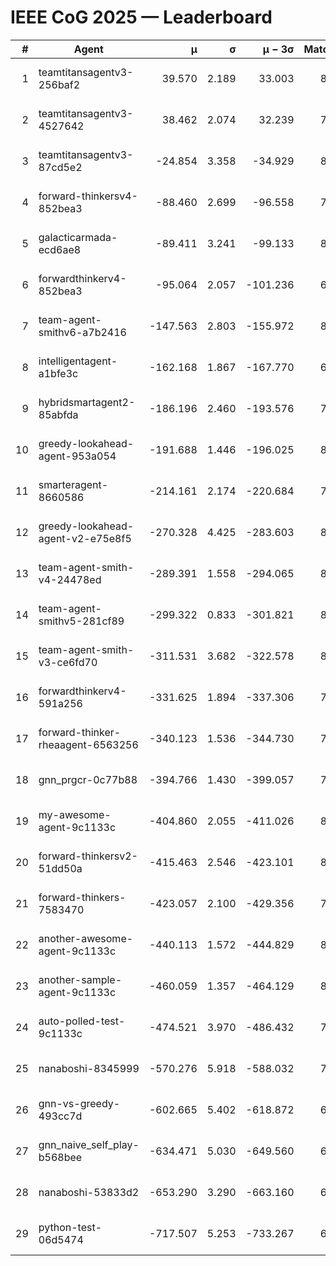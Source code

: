 # IEEE CoG 2025 — Leaderboard

| # | Agent | μ | σ | μ − 3σ | Matches | Updated |
|---:|---|---:|---:|---:|---:|---|
| 1 | teamtitansagentv3-256baf2 | 39.570 | 2.189 | 33.003 | 8560 | 2025-08-20 10:21 |
| 2 | teamtitansagentv3-4527642 | 38.462 | 2.074 | 32.239 | 7914 | 2025-08-20 10:21 |
| 3 | teamtitansagentv3-87cd5e2 | -24.854 | 3.358 | -34.929 | 8906 | 2025-08-20 10:21 |
| 4 | forward-thinkersv4-852bea3 | -88.460 | 2.699 | -96.558 | 7032 | 2025-08-20 10:21 |
| 5 | galacticarmada-ecd6ae8 | -89.411 | 3.241 | -99.133 | 8320 | 2025-08-20 10:21 |
| 6 | forwardthinkerv4-852bea3 | -95.064 | 2.057 | -101.236 | 6733 | 2025-08-20 10:21 |
| 7 | team-agent-smithv6-a7b2416 | -147.563 | 2.803 | -155.972 | 8200 | 2025-08-20 10:21 |
| 8 | intelligentagent-a1bfe3c | -162.168 | 1.867 | -167.770 | 6940 | 2025-08-20 10:21 |
| 9 | hybridsmartagent2-85abfda | -186.196 | 2.460 | -193.576 | 7610 | 2025-08-20 10:21 |
| 10 | greedy-lookahead-agent-953a054 | -191.688 | 1.446 | -196.025 | 8124 | 2025-08-20 10:21 |
| 11 | smarteragent-8660586 | -214.161 | 2.174 | -220.684 | 7049 | 2025-08-20 10:21 |
| 12 | greedy-lookahead-agent-v2-e75e8f5 | -270.328 | 4.425 | -283.603 | 8044 | 2025-08-20 10:21 |
| 13 | team-agent-smith-v4-24478ed | -289.391 | 1.558 | -294.065 | 8922 | 2025-08-20 10:21 |
| 14 | team-agent-smithv5-281cf89 | -299.322 | 0.833 | -301.821 | 8500 | 2025-08-20 10:21 |
| 15 | team-agent-smith-v3-ce6fd70 | -311.531 | 3.682 | -322.578 | 8982 | 2025-08-20 10:21 |
| 16 | forwardthinkerv4-591a256 | -331.625 | 1.894 | -337.306 | 7298 | 2025-08-20 10:21 |
| 17 | forward-thinker-rheaagent-6563256 | -340.123 | 1.536 | -344.730 | 7680 | 2025-08-20 10:21 |
| 18 | gnn_prgcr-0c77b88 | -394.766 | 1.430 | -399.057 | 7650 | 2025-08-20 10:21 |
| 19 | my-awesome-agent-9c1133c | -404.860 | 2.055 | -411.026 | 8680 | 2025-08-20 10:21 |
| 20 | forward-thinkersv2-51dd50a | -415.463 | 2.546 | -423.101 | 8500 | 2025-08-20 10:21 |
| 21 | forward-thinkers-7583470 | -423.057 | 2.100 | -429.356 | 7640 | 2025-08-20 10:21 |
| 22 | another-awesome-agent-9c1133c | -440.113 | 1.572 | -444.829 | 8980 | 2025-08-20 10:21 |
| 23 | another-sample-agent-9c1133c | -460.059 | 1.357 | -464.129 | 8040 | 2025-08-20 10:21 |
| 24 | auto-polled-test-9c1133c | -474.521 | 3.970 | -486.432 | 7940 | 2025-08-20 10:21 |
| 25 | nanaboshi-8345999 | -570.276 | 5.918 | -588.032 | 7040 | 2025-08-20 10:21 |
| 26 | gnn-vs-greedy-493cc7d | -602.665 | 5.402 | -618.872 | 6620 | 2025-08-20 10:21 |
| 27 | gnn_naive_self_play-b568bee | -634.471 | 5.030 | -649.560 | 6880 | 2025-08-20 10:21 |
| 28 | nanaboshi-53833d2 | -653.290 | 3.290 | -663.160 | 6200 | 2025-08-20 10:21 |
| 29 | python-test-06d5474 | -717.507 | 5.253 | -733.267 | 6810 | 2025-08-20 10:21 |

